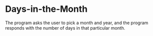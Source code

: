 # Days-in-the-Month

The program asks the user to pick a month and year, and the program responds with the number of days in that particular month.
